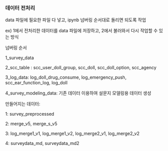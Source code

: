 ### 데이터 전처리
data 파일에 필요한 파일 다 넣고, ipynb 넘버링 순서대로 돌리면 되도록 작업

ex) 1에서 전처리한 데이터를 data 파일에 저장하고, 2에서 불러와서 다시 작업할 수 있는 방식

넘버링 순서 

1_survey_data

2_scc_table : scc_user_doll_group, scc_doll, scc_doll_option, scc_agency

3_log_data: log_doll_drug_consume, log_emergency_push, scc_ear_function_log, log_doll

4_survey_modeling_data: 기존 데이터 이용하여 설문지 모델링용 데이터 생성

만들어지는 데이터: 

1: survey_preprocessed

2: merge_v5, merge_s_v5

3: log_merge1_v1, log_merge1_v2, log_merge2_v1, log_merge2_v2

4: surveydata_md, surveydata_md2

